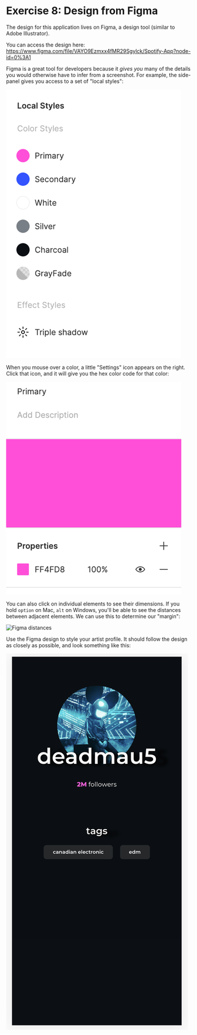 # Exercise 8: Design from Figma

The design for this application lives on Figma, a design tool (similar to Adobe Illustrator).

You can access the design here: https://www.figma.com/file/VAYO9Ezmxx4fMR29Sgylck/Spotify-App?node-id=0%3A1

Figma is a great tool for developers because it _gives you_ many of the details you would otherwise have to infer from a screenshot. For example, the side-panel gives you access to a set of "local styles":

![Figma side-panel](../__lecture/assets/figma-styles.png)

When you mouse over a color, a little "Settings" icon appears on the right. Click that icon, and it will give you the hex color code for that color:

![Figma color code](../__lecture/assets/figma-color-code.png)

You can also click on individual elements to see their dimensions. If you hold `option` on Mac, `alt` on Windows, you'll be able to see the distances between adjacent elements. We can use this to determine our "margin":

![Figma distances](../__lecture/assets/figma-distances.gif)

Use the Figma design to style your artist profile. It should follow the design as closely as possible, and look something like this:

<img src="../__lecture/assets/designed-mvp.png" alt="Finished app" />
